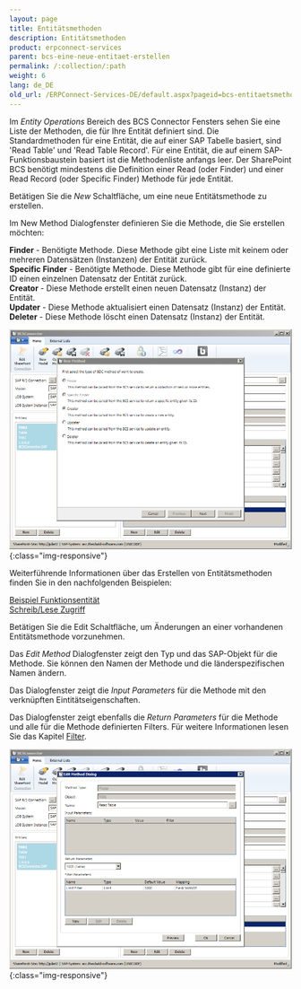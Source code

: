 ```yaml
---
layout: page
title: Entitätsmethoden
description: Entitätsmethoden
product: erpconnect-services
parent: bcs-eine-neue-entitaet-erstellen
permalink: /:collection/:path
weight: 6
lang: de_DE
old_url: /ERPConnect-Services-DE/default.aspx?pageid=bcs-entitaetsmethoden
---
```


Im *Entity Operations* Bereich des BCS Connector Fensters sehen Sie eine Liste der Methoden, die für Ihre Entität definiert sind. Die Standardmethoden für eine Entität, die auf einer SAP Tabelle basiert, sind 'Read Table' und 'Read Table Record'. Für eine Entität, die auf einem SAP-Funktionsbaustein basiert ist die Methodenliste anfangs leer. Der SharePoint BCS benötigt mindestens die Definition einer Read (oder Finder) und einer Read Record (oder Specific Finder) Methode für jede Entität.

Betätigen Sie die *New* Schaltfläche, um eine neue Entitätsmethode zu erstellen.

Im New Method Dialogfenster definieren Sie die Methode, die Sie erstellen möchten:


**Finder** -	Benötigte Methode. Diese Methode gibt eine Liste mit keinem oder mehreren Datensätzen (Instanzen) der Entität zurück.<br>
**Specific Finder** -	Benötigte Methode. Diese Methode gibt für eine definierte ID einen einzelnen Datensatz der Entität zurück.<br>
**Creator** -	Diese Methode erstellt einen neuen Datensatz (Instanz) der Entität.<br>
**Updater** -	Diese Methode aktualisiert einen Datensatz (Instanz) der Entität.<br>
**Deleter** -	Diese Methode löscht einen Datensatz (Instanz) der Entität.

![BCS-Generic-New-Method](/img/content/BCS-Generic-New-Method.png){:class="img-responsive"}

Weiterführende Informationen über das Erstellen von Entitätsmethoden finden Sie in den nachfolgenden Beispielen:

[Beispiel Funktionsentität](../beispiel-funktionsentitaet) <br>
[Schreib/Lese Zugriff](../../bcs-fortgeschrittene-techniken/bcs-schreib-lese-zugriff/) 

Betätigen Sie die Edit Schaltfläche, um Änderungen an einer vorhandenen Entitätsmethode vorzunehmen.


Das *Edit Method* Dialogfenster zeigt den Typ und das SAP-Objekt für die Methode. Sie können den Namen der Methode und die länderspezifischen Namen ändern.

Das Dialogfenster zeigt die *Input Parameters* für die Methode mit den verknüpften Eintitätseigenschaften.

Das Dialogfenster zeigt ebenfalls die *Return Parameters* für die Methode und alle für die Methode definierten Filters. Für weitere Informationen lesen Sie das Kapitel [Filter](./bcs-filter).

![BCS-Generic-Edit-Method](/img/content/BCS-Generic-Edit-Method.png){:class="img-responsive"}